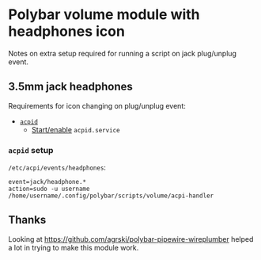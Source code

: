 # Polybar volume module with headphones icon

Notes on extra setup required for running a script on jack plug/unplug event.

## 3.5mm jack headphones

Requirements for icon changing on plug/unplug event:
- [`acpid`](https://archlinux.org/packages/extra/x86_64/acpid/)
    - [Start/enable](https://wiki.archlinux.org/title/Help:Reading#Control_of_systemd_units) `acpid.service`

### `acpid` setup

`/etc/acpi/events/headphones`:

```
event=jack/headphone.*
action=sudo -u username /home/username/.config/polybar/scripts/volume/acpi-handler
```

## Thanks

Looking at https://github.com/agrski/polybar-pipewire-wireplumber helped a lot in trying to make this module work.
